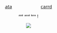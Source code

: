 <div id="header" align="center">

[𝘢𝘵𝘢](https://spiritbox.atabook.org/)   　   　   　   　   　  [𝖼𝖺𝗋𝗋𝖽](https://xpensve.carrd.co/) 

ᵐᵉ ᵃⁿᵈ ᵇʳᵒ !

![](https://64.media.tumblr.com/1a3704fb7e569802fe5e710ba4564f8c/a644a61b0da33845-07/s1280x1920/a9fe0499305f2493db2d0d981a214be1703aa3f6.jpg) 
